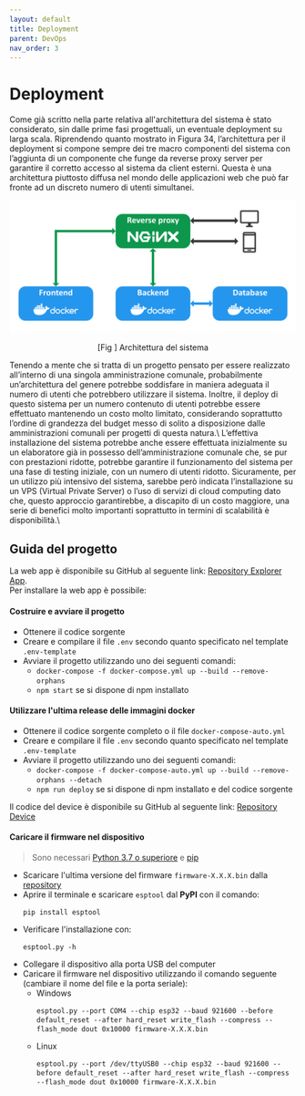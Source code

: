 ```yaml
---
layout: default
title: Deployment
parent: DevOps
nav_order: 3
---
```


# Deployment
Come già scritto nella parte relativa all'architettura del sistema è stato considerato, sin dalle prime fasi progettuali, un eventuale deployment su larga scala.
Riprendendo quanto mostrato in Figura 34, l’architettura per il deployment si
compone sempre dei tre macro componenti del sistema con l’aggiunta di un componente che funge da reverse proxy server per garantire il corretto accesso al sistema da client esterni. Questa è una architettura piuttosto diffusa nel mondo delle applicazioni web che può far fronte ad un discreto numero di utenti simultanei.
<div align="center">
<img src="../../img/architecture_remote.png" alt="Architettura del sistema completato" >
<p align="center" id="fig98">[Fig ] Architettura del sistema</p>
</div>
Tenendo a mente che si tratta di un progetto pensato per essere realizzato all’interno di una singola amministrazione comunale, probabilmente un’architettura del
genere potrebbe soddisfare in maniera adeguata il numero di utenti che potrebbero
utilizzare il sistema. Inoltre, il deploy di questo sistema per un numero contenuto
di utenti potrebbe essere effettuato mantenendo un costo molto limitato, considerando soprattutto l’ordine di grandezza del budget messo di solito a disposizione
dalle amministrazioni comunali per progetti di questa natura.\
L’effettiva installazione del sistema potrebbe anche essere effettuata inizialmente su un elaboratore già in possesso dell’amministrazione comunale che, se pur
con prestazioni ridotte, potrebbe garantire il funzionamento del sistema per una
fase di testing iniziale, con un numero di utenti ridotto. Sicuramente, per un utilizzo più intensivo del sistema, sarebbe però indicata l’installazione su un VPS
(Virtual Private Server) o l’uso di servizi di cloud computing dato che, questo
approccio garantirebbe, a discapito di un costo maggiore, una serie di benefici
molto importanti soprattutto in termini di scalabilità è disponibilità.\

## Guida del progetto
La web app è disponibile su GitHub al seguente link: [Repository Explorer App](https://github.com/Waypoint-Explorer/explorer-app).\
Per installare la web app è possibile:
#### Costruire e avviare il progetto
- Ottenere il codice sorgente
- Creare e compilare il file ```.env``` secondo quanto specificato nel template ```.env-template```
- Avviare il progetto utilizzando uno dei seguenti comandi:
    - ```docker-compose -f docker-compose.yml up --build --remove-orphans```
    - ```npm start``` se si dispone di npm installato
#### Utilizzare l'ultima release delle immagini docker
- Ottenere il codice sorgente completo o il file ```docker-compose-auto.yml```
- Creare e compilare il file ```.env``` secondo quanto specificato nel template ```.env-template```
- Avviare il progetto utilizzando uno dei seguenti comandi:
    - ```docker-compose -f docker-compose-auto.yml up --build --remove-orphans --detach```
    - ```npm run deploy``` se si dispone di npm installato e del codice sorgente

Il codice del device è disponibile su GitHub al seguente link: [Repository Device](https://github.com/Waypoint-Explorer/device
)

#### Caricare il firmware nel dispositivo
> Sono necessari [Python 3.7 o superiore](https://www.python.org/downloads/) e [pip](https://pip.pypa.io/en/stable/installation/)

- Scaricare l'ultima versione del firmware `firmware-X.X.X.bin` dalla [repository](https://github.com/Waypoint-Explorer/device/releases)
- Aprire il terminale e scaricare `esptool` dal **PyPI** con il comando:
    ```
    pip install esptool
    ```
- Verificare l'installazione con:
    ```
    esptool.py -h
    ```
- Collegare il dispositivo alla porta USB del computer
- Caricare il firmware nel dispositivo utilizzando il comando seguente (cambiare il nome del file e la porta seriale):
    - Windows
        ``` 
        esptool.py --port COM4 --chip esp32 --baud 921600 --before default_reset --after hard_reset write_flash --compress --flash_mode dout 0x10000 firmware-X.X.X.bin
        ```
    - Linux
        ``` 
        esptool.py --port /dev/ttyUSB0 --chip esp32 --baud 921600 --before default_reset --after hard_reset write_flash --compress --flash_mode dout 0x10000 firmware-X.X.X.bin
        ```

